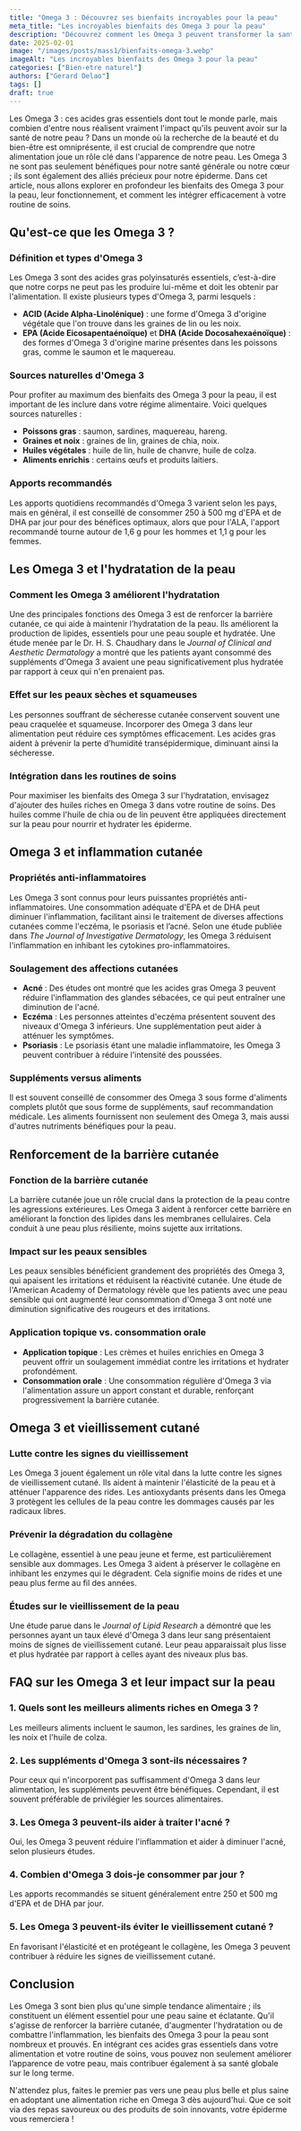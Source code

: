 ```yaml
---
title: "Omega 3 : Découvrez ses bienfaits incroyables pour la peau"
meta_title: "Les incroyables bienfaits des Omega 3 pour la peau"
description: "Découvrez comment les Omega 3 peuvent transformer la santé de votre peau, en améliorant l'hydratation, la souplesse et en réduisant l'inflammation."
date: 2025-02-01
image: "/images/posts/mass1/bienfaits-omega-3.webp"
imageAlt: "Les incroyables bienfaits des Omega 3 pour la peau"
categories: ["Bien-etre naturel"]
authors: ["Gerard Delao"]
tags: []
draft: true
---
```


Les Omega 3 : ces acides gras essentiels dont tout le monde parle, mais combien d'entre nous réalisent vraiment l'impact qu'ils peuvent avoir sur la santé de notre peau ? Dans un monde où la recherche de la beauté et du bien-être est omniprésente, il est crucial de comprendre que notre alimentation joue un rôle clé dans l'apparence de notre peau. Les Omega 3 ne sont pas seulement bénéfiques pour notre santé générale ou notre cœur ; ils sont également des alliés précieux pour notre épiderme. Dans cet article, nous allons explorer en profondeur les bienfaits des Omega 3 pour la peau, leur fonctionnement, et comment les intégrer efficacement à votre routine de soins.

## Qu'est-ce que les Omega 3 ?

### Définition et types d'Omega 3

Les Omega 3 sont des acides gras polyinsaturés essentiels, c’est-à-dire que notre corps ne peut pas les produire lui-même et doit les obtenir par l'alimentation. Il existe plusieurs types d'Omega 3, parmi lesquels :

- **ACID (Acide Alpha-Linolénique)** : une forme d'Omega 3 d'origine végétale que l'on trouve dans les graines de lin ou les noix.
- **EPA (Acide Eicosapentaénoïque)** et **DHA (Acide Docosahexaénoïque)** : des formes d'Omega 3 d'origine marine présentes dans les poissons gras, comme le saumon et le maquereau.

### Sources naturelles d'Omega 3 

Pour profiter au maximum des bienfaits des Omega 3 pour la peau, il est important de les inclure dans votre régime alimentaire. Voici quelques sources naturelles :

- **Poissons gras** : saumon, sardines, maquereau, hareng.
- **Graines et noix** : graines de lin, graines de chia, noix.
- **Huiles végétales** : huile de lin, huile de chanvre, huile de colza.
- **Aliments enrichis** : certains œufs et produits laitiers.

### Apports recommandés

Les apports quotidiens recommandés d'Omega 3 varient selon les pays, mais en général, il est conseillé de consommer 250 à 500 mg d'EPA et de DHA par jour pour des bénéfices optimaux, alors que pour l'ALA, l'apport recommandé tourne autour de 1,6 g pour les hommes et 1,1 g pour les femmes.

## Les Omega 3 et l'hydratation de la peau

### Comment les Omega 3 améliorent l'hydratation

Une des principales fonctions des Omega 3 est de renforcer la barrière cutanée, ce qui aide à maintenir l’hydratation de la peau. Ils améliorent la production de lipides, essentiels pour une peau souple et hydratée. Une étude menée par le Dr. H. S. Chaudhary dans le *Journal of Clinical and Aesthetic Dermatology* a montré que les patients ayant consommé des suppléments d'Omega 3 avaient une peau significativement plus hydratée par rapport à ceux qui n'en prenaient pas.

### Effet sur les peaux sèches et squameuses

Les personnes souffrant de sécheresse cutanée conservent souvent une peau craquelée et squameuse. Incorporer des Omega 3 dans leur alimentation peut réduire ces symptômes efficacement. Les acides gras aident à prévenir la perte d’humidité transépidermique, diminuant ainsi la sécheresse.

### Intégration dans les routines de soins

Pour maximiser les bienfaits des Omega 3 sur l'hydratation, envisagez d'ajouter des huiles riches en Omega 3 dans votre routine de soins. Des huiles comme l'huile de chia ou de lin peuvent être appliquées directement sur la peau pour nourrir et hydrater les épiderme.

## Omega 3 et inflammation cutanée

### Propriétés anti-inflammatoires

Les Omega 3 sont connus pour leurs puissantes propriétés anti-inflammatoires. Une consommation adéquate d'EPA et de DHA peut diminuer l'inflammation, facilitant ainsi le traitement de diverses affections cutanées comme l'eczéma, le psoriasis et l’acné. Selon une étude publiée dans *The Journal of Investigative Dermatology*, les Omega 3 réduisent l'inflammation en inhibant les cytokines pro-inflammatoires.

### Soulagement des affections cutanées

- **Acné** : Des études ont montré que les acides gras Omega 3 peuvent réduire l'inflammation des glandes sébacées, ce qui peut entraîner une diminution de l'acné.
- **Eczéma** : Les personnes atteintes d'eczéma présentent souvent des niveaux d'Omega 3 inférieurs. Une supplémentation peut aider à atténuer les symptômes.
- **Psoriasis** : Le psoriasis étant une maladie inflammatoire, les Omega 3 peuvent contribuer à réduire l'intensité des poussées.

### Suppléments versus aliments

Il est souvent conseillé de consommer des Omega 3 sous forme d'aliments complets plutôt que sous forme de suppléments, sauf recommandation médicale. Les aliments fournissent non seulement des Omega 3, mais aussi d'autres nutriments bénéfiques pour la peau.

## Renforcement de la barrière cutanée

### Fonction de la barrière cutanée

La barrière cutanée joue un rôle crucial dans la protection de la peau contre les agressions extérieures. Les Omega 3 aident à renforcer cette barrière en améliorant la fonction des lipides dans les membranes cellulaires. Cela conduit à une peau plus résiliente, moins sujette aux irritations.

### Impact sur les peaux sensibles

Les peaux sensibles bénéficient grandement des propriétés des Omega 3, qui apaisent les irritations et réduisent la réactivité cutanée. Une étude de l'American Academy of Dermatology révèle que les patients avec une peau sensible qui ont augmenté leur consommation d'Omega 3 ont noté une diminution significative des rougeurs et des irritations.

### Application topique vs. consommation orale

- **Application topique** : Les crèmes et huiles enrichies en Omega 3 peuvent offrir un soulagement immédiat contre les irritations et hydrater profondément.
- **Consommation orale** : Une consommation régulière d'Omega 3 via l'alimentation assure un apport constant et durable, renforçant progressivement la barrière cutanée.

## Omega 3 et vieillissement cutané

### Lutte contre les signes du vieillissement

Les Omega 3 jouent également un rôle vital dans la lutte contre les signes de vieillissement cutané. Ils aident à maintenir l'élasticité de la peau et à atténuer l'apparence des rides. Les antioxydants présents dans les Omega 3 protègent les cellules de la peau contre les dommages causés par les radicaux libres.

### Prévenir la dégradation du collagène

Le collagène, essentiel à une peau jeune et ferme, est particulièrement sensible aux dommages. Les Omega 3 aident à préserver le collagène en inhibant les enzymes qui le dégradent. Cela signifie moins de rides et une peau plus ferme au fil des années.

### Études sur le vieillissement de la peau

Une étude parue dans le *Journal of Lipid Research* a démontré que les personnes ayant un taux élevé d'Omega 3 dans leur sang présentaient moins de signes de vieillissement cutané. Leur peau apparaissait plus lisse et plus hydratée par rapport à celles ayant des niveaux plus bas.

## FAQ sur les Omega 3 et leur impact sur la peau

### 1. Quels sont les meilleurs aliments riches en Omega 3 ?

Les meilleurs aliments incluent le saumon, les sardines, les graines de lin, les noix et l'huile de colza.

### 2. Les suppléments d'Omega 3 sont-ils nécessaires ?

Pour ceux qui n'incorporent pas suffisamment d'Omega 3 dans leur alimentation, les suppléments peuvent être bénéfiques. Cependant, il est souvent préférable de privilégier les sources alimentaires.

### 3. Les Omega 3 peuvent-ils aider à traiter l'acné ?

Oui, les Omega 3 peuvent réduire l'inflammation et aider à diminuer l'acné, selon plusieurs études.

### 4. Combien d'Omega 3 dois-je consommer par jour ?

Les apports recommandés se situent généralement entre 250 et 500 mg d'EPA et de DHA par jour.

### 5. Les Omega 3 peuvent-ils éviter le vieillissement cutané ?

En favorisant l'élasticité et en protégeant le collagène, les Omega 3 peuvent contribuer à réduire les signes de vieillissement cutané.

## Conclusion

Les Omega 3 sont bien plus qu'une simple tendance alimentaire ; ils constituent un élément essentiel pour une peau saine et éclatante. Qu'il s'agisse de renforcer la barrière cutanée, d'augmenter l'hydratation ou de combattre l'inflammation, les bienfaits des Omega 3 pour la peau sont nombreux et prouvés. En intégrant ces acides gras essentiels dans votre alimentation et votre routine de soins, vous pouvez non seulement améliorer l’apparence de votre peau, mais contribuer également à sa santé globale sur le long terme.

N'attendez plus, faites le premier pas vers une peau plus belle et plus saine en adoptant une alimentation riche en Omega 3 dès aujourd'hui. Que ce soit via des repas savoureux ou des produits de soin innovants, votre épiderme vous remerciera !

